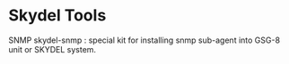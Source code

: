 # Skydel Tools

SNMP skydel-snmp : special kit for installing snmp sub-agent into GSG-8 unit or SKYDEL system.
